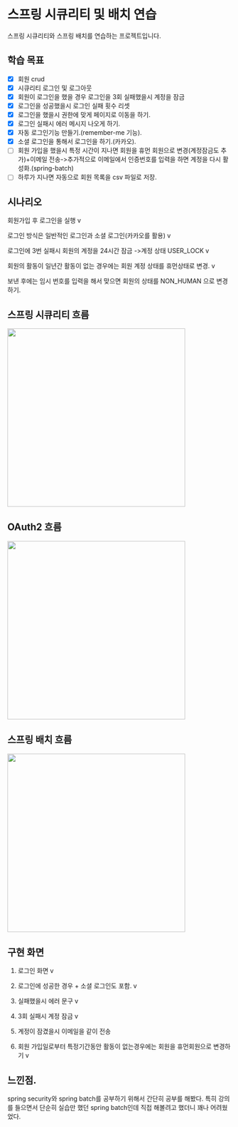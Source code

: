 # 스프링 시큐리티 및 배치 연습

스프링 시큐리티와 스프링 배치를 연습하는 프로젝트입니다. 

## 학습 목표

* [x] 회원 crud
* [x] 시큐리티 로그인 및 로그아웃
* [x] 회원이 로그인을 했을 경우 로그인을 3회 실패했을시 계정을 잠금
* [x] 로그인을 성공했을시 로그인 실패 횟수 리셋
* [x] 로그인을 했을시 권한에 맞게 페이지로 이동을 하기.
* [x] 로그인 실패시 에러 메시지 나오게 하기.
* [x] 자동 로그인기능 만들기.(remember-me 기능).
* [x] 소셜 로그인을 통해서 로그인을 하기.(카카오).
* [ ] 회원 가입을 했을시 특정 시간이 지나면 회원을 휴먼 회원으로 변경(계정잠금도 추가)+이메일 전송->추가적으로 이메일에서 인증번호를 입력을 하면 계정을 다시 활성화.(spring-batch)
* [ ] 하루가 지나면 자동으로 회원 목록을 csv 파일로 저장.

## 시나리오

회원가입 후 로그인을 실행 v

로그인 방식은 일반적인 로그인과 소셜 로그인(카카오를 활용) v

로그인에 3번 실패시 회원의 계정을 24시간 잠금 ->계정 상태 USER_LOCK v

회원의 활동이 일년간 활동이 없는 경우에는 회원 계정 상태를 휴먼상태로 변경. v

보낸 후에는 임시 번호를 입력을 해서 맞으면 회원의 상태를 NON_HUMAN 으로 변경하기.

## 스프링 시큐리티 흐름

<img src="https://github.com/well0924/SpringBootPractice/assets/89343159/5f5d78a6-706e-47c2-ae08-4b027ea33bf1" width="400" height="400">

## OAuth2 흐름

<img src="https://github.com/well0924/SpringBootPractice/assets/89343159/484865da-2d6a-45a3-be45-38db6ab6b00f" width="400" height="400">

## 스프링 배치 흐름

<img src="https://github.com/well0924/SpringBootPractice/assets/89343159/e8f22db6-6494-4d3e-a868-33ac454152bb" width="400" height="400">

## 구현 화면

1. 로그인 화면 v

2. 로그인에 성공한 경우 + 소셜 로그인도 포함. v

3. 실패했을시 에러 문구 v

4. 3회 실패시 계정 잠금 v

5. 계정이 잠겼을시 이메일을 같이 전송

6. 회원 가입일로부터 특정기간동안 활동이 없는경우에는 회원을 휴먼회원으로 변경하기 v

## 느낀점.

spring security와 spring batch를 공부하기 위해서 간단히 공부를 해봤다.
특히 강의를 들으면서 단순히 실습만 했던 spring batch인데 직접 해볼려고 했더니 꽤나 어려웠었다.

